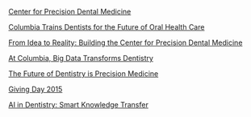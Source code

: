 [Center for Precision Dental Medicine](https://www.dental.columbia.edu/center-precision-dental-medicine/technology)

[Columbia Trains Dentists for the Future of Oral Health Care](https://www.youtube.com/watch?v=De7FSt-LOug)

[From Idea to Reality: Building the Center for Precision Dental Medicine](https://www.youtube.com/watch?v=1KYXGrKorgY)

[At Columbia, Big Data Transforms Dentistry](https://www.youtube.com/watch?v=pjKu9JKXcyo)

[The Future of Dentistry is Precision Medicine](https://www.youtube.com/watch?v=uinqahRmk5s)

[Giving Day 2015](https://www.youtube.com/watch?v=3Bb8qeXhexY)

[]()
[]()
[]()
[]()
[]()
[]()


[AI in Dentistry: Smart Knowledge Transfer](https://www.youtube.com/watch?v=LL_KEMNpCv4&t=10s)
